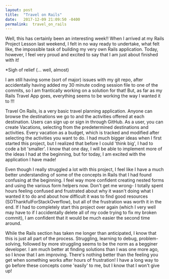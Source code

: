 ```yaml
---
layout: post
title:  "Travel on Rails"
date:   2017-12-09 21:09:50 -0400
permalink:  travel_on_rails
---
```



Well, this has certainly been an interesting week!!  When I arrived at my Rails Project Lesson last weekend, I felt in no way ready to undertake, what felt like, the impossible task of building my very own Rails application. Today, however, I feel very proud and excited to say that I am just about finished with it! 

*Sigh of relief  (... well, almost)

I am still having some (sort of major) issues with my git repo, after accidentally having added my 30 minute coding session file to one of the commits, so I am frantically working on a solution for that! But, as far as my Rails Travel App goes, everything seems to be working the way I wanted it to !!!

Travel On Rails, is a very basic travel planning application. Anyone can browse the destinations we go to and the activities offered at each destination. Users can sign up or sign in through GitHub. As a user, you can create Vacations, selecting from the predetermined destinations and activities. Every vacation as a budget, which is tracked and modified after selecting the activities you want to do. I had much bigger ideas when I first started this project, but I realized that before I could 'think big', I had to code a bit 'smaller'. I know that one day, I will be able to implement more of the ideas I had at the beginning, but for today, I am excited with the application I have made!

Even though I really struggled a lot with this project, I feel like I have a much better understanding of some of the concepts in Rails that I had found confusing at the beginning. I feel way more confident creating nested forms and using the various form helpers now. Don't get me wrong- I totally spent hours feeling confused and frustrated about why it wasn't doing what I wanted it to do and about how difficult it was to find good resources (SOThankfulForStackOverflow), but all of the frustration was worth it in the end. If I had to completely start this project over again (which I very well may have to if I accidentally delete all of my code trying to fix my broken commit), I am confident that it would be much easier the second time around.

While the Rails section has taken me longer than anticipated, I know that this is just all part of the process. Struggling, learning to debug, problem-solving, followed by more struggling seems to be the norm as a begginer developer. I am much better at finding solutions than I was one more ago, so I know that I am improving. There's nothing better than the feeling you get when something works after hours of frustration! I have a long way to go before these concepts come 'easily' to me, but I know that I won't give up! 
